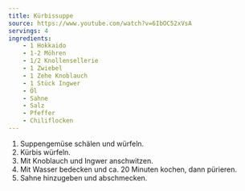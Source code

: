 ```yaml
---
title: Kürbissuppe
source: https://www.youtube.com/watch?v=6IbOC52xVsA
servings: 4
ingredients:
    - 1 Hokkaido
    - 1-2 Möhren
    - 1/2 Knollensellerie
    - 1 Zwiebel
    - 1 Zehe Knoblauch
    - 1 Stück Ingwer
    - Öl
    - Sahne
    - Salz
    - Pfeffer
    - Chiliflocken
---
```


1. Suppengemüse schälen und würfeln.
2. Kürbis würfeln.
3. Mit Knoblauch und Ingwer anschwitzen.
4. Mit Wasser bedecken und ca. 20 Minuten kochen, dann pürieren.
5. Sahne hinzugeben und abschmecken.
